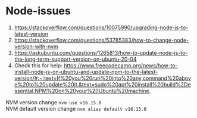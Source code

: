 # Node-issues

1. https://stackoverflow.com/questions/10075990/upgrading-node-js-to-latest-version
2. https://stackoverflow.com/questions/53785383/how-to-change-node-version-with-nvm
3. https://askubuntu.com/questions/1265813/how-to-update-node-js-to-the-long-term-support-version-on-ubuntu-20-04
4. Check this for help: https://www.freecodecamp.org/news/how-to-install-node-js-on-ubuntu-and-update-npm-to-the-latest-version/#:~:text=If%20you%20run%20into%20any,command%20above%20to%20update%20it.&text=sudo%20apt%20install%20build%2Dessential,NPM%20on%20your%20Ubuntu%20machine.

NVM version change
`nvm use v16.15.0` </br>
NVM default version change
`nvm alias default v16.15.0`
